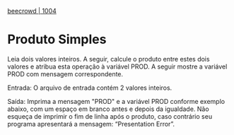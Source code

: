[beecrowd | 1004](https://www.beecrowd.com.br/judge/pt/problems/view/1004)

# Produto Simples

Leia dois valores inteiros. A seguir, calcule o produto entre estes dois valores e atribua esta operação à variável PROD. A seguir mostre a variável PROD com mensagem correspondente.   

Entrada: O arquivo de entrada contém 2 valores inteiros.

Saída: Imprima a mensagem "PROD" e a variável PROD conforme exemplo abaixo, com um espaço em branco antes e depois da igualdade. Não esqueça de imprimir o fim de linha após o produto, caso contrário seu programa apresentará a mensagem: “Presentation Error”.